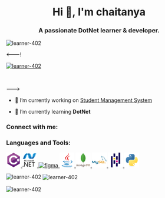 <h1 align="center">Hi 👋, I'm chaitanya</h1>
<h3 align="center">A passionate DotNet learner & developer.</h3>

<p align="left"> <img src="https://komarev.com/ghpvc/?username=learner-402&label=Profile%20views&color=0e75b6&style=flat" alt="learner-402" /> </p>

<---! <p align="left"> <a href="https://github.com/ryo-ma/github-profile-trophy"><img src="https://github-profile-trophy.vercel.app/?username=learner-402" alt="learner-402" /></a> </p>

<p align="left"> <a href="https://twitter.com/" target="blank"><img src="https://img.shields.io/twitter/follow/?logo=twitter&style=for-the-badge" alt="" /></a> </p> --->

- 🔭 I’m currently working on [Student Management System](https://github.com/learner-402/WebApplication2)

- 🌱 I’m currently learning **DotNet**

<h3 align="left">Connect with me:</h3>
<p align="left">
</p>

<h3 align="left">Languages and Tools:</h3>
<p align="left"> <a href="https://www.w3schools.com/cs/" target="_blank" rel="noreferrer"> <img src="https://raw.githubusercontent.com/devicons/devicon/master/icons/csharp/csharp-original.svg" alt="csharp" width="40" height="40"/> </a> <a href="https://dotnet.microsoft.com/" target="_blank" rel="noreferrer"> <img src="https://raw.githubusercontent.com/devicons/devicon/master/icons/dot-net/dot-net-original-wordmark.svg" alt="dotnet" width="40" height="40"/> </a> <a href="https://www.figma.com/" target="_blank" rel="noreferrer"> <img src="https://www.vectorlogo.zone/logos/figma/figma-icon.svg" alt="figma" width="40" height="40"/> </a> <a href="https://www.java.com" target="_blank" rel="noreferrer"> <img src="https://raw.githubusercontent.com/devicons/devicon/master/icons/java/java-original.svg" alt="java" width="40" height="40"/> </a> <a href="https://www.mongodb.com/" target="_blank" rel="noreferrer"> <img src="https://raw.githubusercontent.com/devicons/devicon/master/icons/mongodb/mongodb-original-wordmark.svg" alt="mongodb" width="40" height="40"/> </a> <a href="https://www.mysql.com/" target="_blank" rel="noreferrer"> <img src="https://raw.githubusercontent.com/devicons/devicon/master/icons/mysql/mysql-original-wordmark.svg" alt="mysql" width="40" height="40"/> </a> <a href="https://pandas.pydata.org/" target="_blank" rel="noreferrer"> <img src="https://raw.githubusercontent.com/devicons/devicon/2ae2a900d2f041da66e950e4d48052658d850630/icons/pandas/pandas-original.svg" alt="pandas" width="40" height="40"/> </a> <a href="https://www.python.org" target="_blank" rel="noreferrer"> <img src="https://raw.githubusercontent.com/devicons/devicon/master/icons/python/python-original.svg" alt="python" width="40" height="40"/> </a> </p>

<p><img align="left" src="https://github-readme-stats.vercel.app/api/top-langs?username=learner-402&show_icons=true&locale=en&layout=compact" alt="learner-402" /></p>

<p>&nbsp;<img align="center" src="https://github-readme-stats.vercel.app/api?username=learner-402&show_icons=true&locale=en" alt="learner-402" /></p>

<p><img align="center" src="https://github-readme-streak-stats.herokuapp.com/?user=learner-402&" alt="learner-402" /></p>
